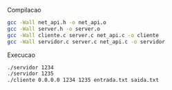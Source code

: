 Compilacao
```bash
gcc -Wall net_api.h -o net_api.o
gcc -Wall server.h -o server.o
gcc -Wall cliente.c server.c net_api.c -o cliente
gcc -Wall servidor.c server.c net_api.c -o servidor
```

Execucao
```bash
./servidor 1234
./servidor 1235
./cliente 0.0.0.0 1234 1235 entrada.txt saida.txt
```
